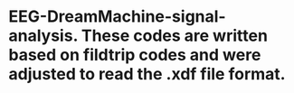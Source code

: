 # EEG-DreamMachine-signal-analysis. These codes are written based on fildtrip codes and were adjusted to read the .xdf file format.  
